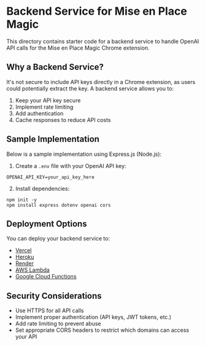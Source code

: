 # Backend Service for Mise en Place Magic

This directory contains starter code for a backend service to handle OpenAI API calls for the Mise en Place Magic Chrome extension.

## Why a Backend Service?

It's not secure to include API keys directly in a Chrome extension, as users could potentially extract the key. A backend service allows you to:

1. Keep your API key secure
2. Implement rate limiting
3. Add authentication
4. Cache responses to reduce API costs

## Sample Implementation

Below is a sample implementation using Express.js (Node.js):

1. Create a `.env` file with your OpenAI API key:
```
OPENAI_API_KEY=your_api_key_here
```

2. Install dependencies:
```
npm init -y
npm install express dotenv openai cors
```

## Deployment Options

You can deploy your backend service to:

- [Vercel](https://vercel.com)
- [Heroku](https://heroku.com)
- [Render](https://render.com)
- [AWS Lambda](https://aws.amazon.com/lambda/)
- [Google Cloud Functions](https://cloud.google.com/functions)

## Security Considerations

- Use HTTPS for all API calls
- Implement proper authentication (API keys, JWT tokens, etc.)
- Add rate limiting to prevent abuse
- Set appropriate CORS headers to restrict which domains can access your API 
